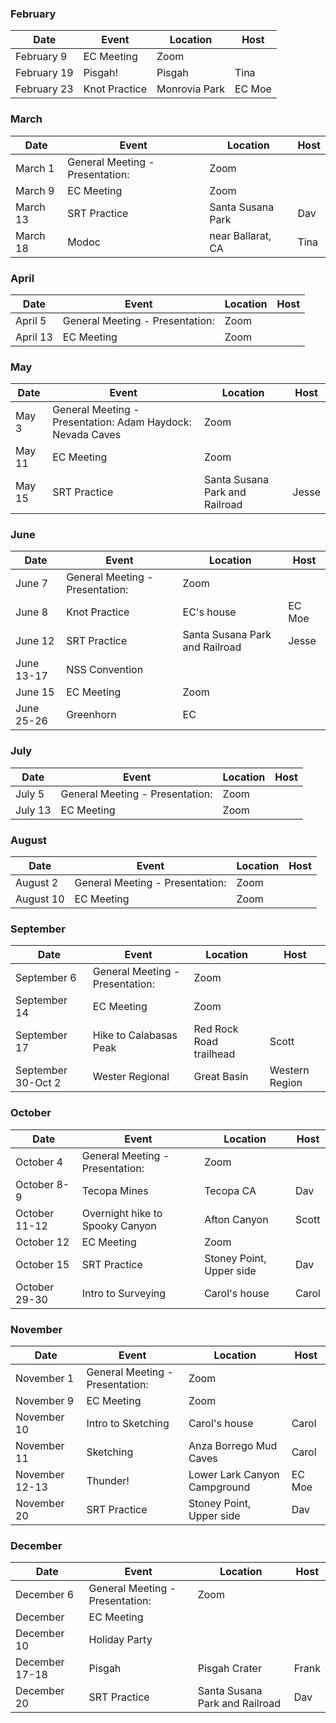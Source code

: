 ### February
| Date | Event | Location | Host |
| --- | --- | --- | --- |
| February 9 | EC Meeting | Zoom |
| February 19 | Pisgah! | Pisgah | Tina |
| February 23 | Knot Practice | Monrovia Park | EC Moe |

### March
| Date | Event | Location | Host |
| --- | --- | --- | --- |
| March 1 | General Meeting - Presentation: | Zoom |
| March 9 | EC Meeting | Zoom |
| March 13 | SRT Practice | Santa Susana Park | Dav |
| March 18 | Modoc | near Ballarat, CA | Tina |

### April
| Date | Event | Location | Host |
| --- | --- | --- | --- |
| April 5 | General Meeting - Presentation: | Zoom |
| April 13 | EC Meeting | Zoom |

### May
| Date | Event | Location | Host |
| --- | --- | --- | --- |
| May 3| General Meeting - Presentation: Adam Haydock: Nevada Caves | Zoom |
| May 11 | EC Meeting | Zoom |
| May 15 | SRT Practice | Santa Susana Park and Railroad | Jesse |

### June
| Date | Event | Location | Host |
| --- | --- | --- | --- |
| June 7 | General Meeting - Presentation: | Zoom |
| June 8 | Knot Practice | EC's house | EC Moe |
| June 12 | SRT Practice | Santa Susana Park and Railroad | Jesse |
| June 13-17 | NSS Convention |  |
| June 15 | EC Meeting | Zoom |
| June 25-26 | Greenhorn | EC |

### July
| Date | Event | Location | Host |
| --- | --- | --- | --- |
| July 5 | General Meeting - Presentation: | Zoom |
| July 13 | EC Meeting | Zoom |

### August
| Date | Event | Location | Host |
| --- | --- | --- | --- |
| August 2 | General Meeting - Presentation: | Zoom |
| August 10 | EC Meeting | Zoom |

### September
| Date | Event | Location | Host |
| --- | --- | --- | --- |
| September 6 | General Meeting - Presentation: | Zoom |
| September 14 | EC Meeting | Zoom |
| September 17 | Hike to Calabasas Peak | Red Rock Road trailhead | Scott |
| September 30-Oct 2 | Wester Regional | Great Basin | Western Region |

### October
| Date | Event | Location | Host |
| --- | --- | --- | --- |
| October 4 | General Meeting - Presentation: | Zoom |
| October 8-9 | Tecopa Mines | Tecopa CA | Dav
| October 11-12 | Overnight hike to Spooky Canyon | Afton Canyon | Scott |
| October 12 | EC Meeting | Zoom |
| October 15 | SRT Practice | Stoney Point, Upper side | Dav |
| October 29-30 | Intro to Surveying | Carol's house | Carol |

### November
| Date | Event | Location | Host |
| --- | --- | --- | --- |
| November 1 | General Meeting - Presentation: | Zoom |
| November 9 | EC Meeting | Zoom |
| November 10 | Intro to Sketching | Carol's house | Carol |
| November 11 | Sketching | Anza Borrego Mud Caves | Carol |
| November 12-13 | Thunder! | Lower Lark Canyon Campground | EC Moe |
| November 20 | SRT Practice | Stoney Point, Upper side | Dav |

### December
| Date | Event | Location | Host |
| --- | --- | --- | --- |
| December 6 | General Meeting - Presentation: | Zoom |
| December | EC Meeting |  |
| December 10 | Holiday Party |  |
| December 17-18 | Pisgah | Pisgah Crater | Frank |
| December 20 | SRT Practice | Santa Susana Park and Railroad | Dav |

